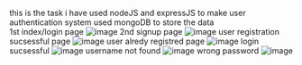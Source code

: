 this is the task i have used nodeJS and expressJS to make user authentication system 
used mongoDB to store the data   
1st index/login page 
![image](https://github.com/AshsihKumar01/BAOIAMP_1/assets/100477575/74ac33ff-215f-444a-be52-5429b2996398)
2nd signup page 
![image](https://github.com/AshsihKumar01/BAOIAMP_1/assets/100477575/3b775320-da39-4f65-b3d5-9a218387a511)
user registration sucsessful page 
![image](https://github.com/AshsihKumar01/BAOIAMP_1/assets/100477575/b7e0eaab-95ff-4fff-965f-c89d43054c6d)
user alredy registred page 
![image](https://github.com/AshsihKumar01/BAOIAMP_1/assets/100477575/274cb81b-a4a8-48ba-8929-986ca4c73c73)
login sucsessful 
![image](https://github.com/AshsihKumar01/BAOIAMP_1/assets/100477575/9d546e59-7a4c-42ca-9369-c166580fae83)
username not found 
![image](https://github.com/AshsihKumar01/BAOIAMP_1/assets/100477575/ee79f690-79b6-4cea-bf73-eee7e595d052)
wrong password 
![image](https://github.com/AshsihKumar01/BAOIAMP_1/assets/100477575/6d77b9db-b2f1-4be5-beac-7df92e673a09)
